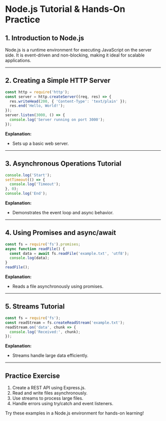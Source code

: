 # Node.js Tutorial & Hands-On Practice

## 1. Introduction to Node.js
Node.js is a runtime environment for executing JavaScript on the server side. It is event-driven and non-blocking, making it ideal for scalable applications.

---

## 2. Creating a Simple HTTP Server
```javascript
const http = require('http');
const server = http.createServer((req, res) => {
  res.writeHead(200, { 'Content-Type': 'text/plain' });
  res.end('Hello, World!');
});
server.listen(3000, () => {
  console.log('Server running on port 3000');
});
```
**Explanation:**
- Sets up a basic web server.

---

## 3. Asynchronous Operations Tutorial
```javascript
console.log('Start');
setTimeout(() => {
  console.log('Timeout');
}, 0);
console.log('End');
```
**Explanation:**
- Demonstrates the event loop and async behavior.

---

## 4. Using Promises and async/await
```javascript
const fs = require('fs').promises;
async function readFile() {
  const data = await fs.readFile('example.txt', 'utf8');
  console.log(data);
}
readFile();
```
**Explanation:**
- Reads a file asynchronously using promises.

---

## 5. Streams Tutorial
```javascript
const fs = require('fs');
const readStream = fs.createReadStream('example.txt');
readStream.on('data', chunk => {
  console.log('Received:', chunk);
});
```
**Explanation:**
- Streams handle large data efficiently.

---

## Practice Exercise
1. Create a REST API using Express.js.
2. Read and write files asynchronously.
3. Use streams to process large files.
4. Handle errors using try/catch and event listeners.

Try these examples in a Node.js environment for hands-on learning!
